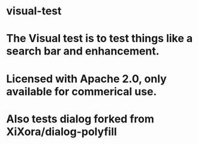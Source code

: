 #  visual-test

# The Visual test is to test things like a search bar and enhancement.
# Licensed with Apache 2.0, only available for commerical use.
# Also tests dialog forked from XiXora/dialog-polyfill
